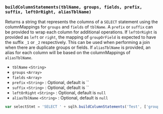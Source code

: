 ### ``buildColumnStatements(tblName, groups, fields, prefix, suffix, leftOrRight, aliasTblName)``
Returns a string that represents the columns of a `SELECT` statement using the columnMappings for ``groups`` and ``fields`` of ``tblName``. A ``prefix`` or ``suffix`` can be provided to wrap each column for additional operations. If ``leftOrRight`` is provided as `left` or `right`, the mapping of ``groupOrField`` is expected to have the suffix `_1` or `_2` respectively. This can be used when performing a join when there are duplicate groups or fields. If ``aliasTblName`` is provided, an alias for each column will be based on the columnMappings of ``aliasTblName``.
- `tblName` `<String>`
- `groups` `<Array>`
- `fields` `<Array>`
- `prefix` `<String>` : Optional, default is ``
- `suffix` `<String>` : Optional, default is ``
- `leftOrRight` `<String>` : Optional, default is `null`
- `aliasTblName` `<String>` : Optional, default is `null`

```js
var selectStmt = 'SELECT ' + sqlh.buildColumnStatements('Test', ['group0', 'group1'], ['field0', 'field1'], 'ISNULL(', ', N/A)') + ' FROM Test';
```